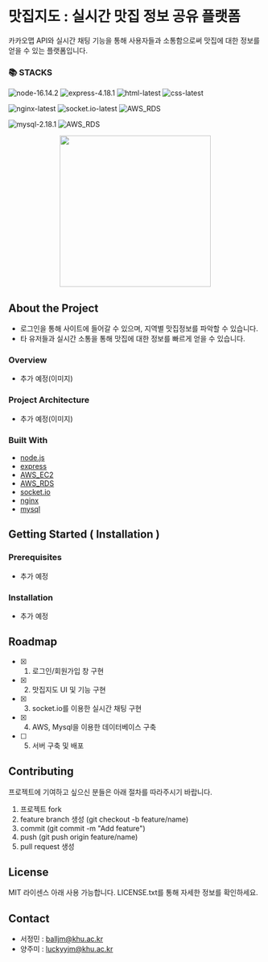 # 맛집지도 : 실시간 맛집 정보 공유 플랫폼
카카오맵 API와 실시간 채팅 기능을 통해 사용자들과 소통함으로써 맛집에 대한 정보를 얻을 수 있는 플랫폼입니다.

### 📚 STACKS
![node-16.14.2](https://img.shields.io/badge/Node-16.14.2-green)
![express-4.18.1](https://img.shields.io/badge/Express-4.18.1-green)
![html-latest](https://img.shields.io/badge/html-5.2-green)
![css-latest](https://img.shields.io/badge/css-3-green)

![nginx-latest](https://img.shields.io/badge/nginx-latest-blue)
![socket.io-latest](https://img.shields.io/badge/socket.io-latest-blue)
![AWS_RDS](https://img.shields.io/badge/AWS_RDS-blue)
 
![mysql-2.18.1](https://img.shields.io/badge/Mysql-2.18.1-yellowgreen)
![AWS_RDS](https://img.shields.io/badge/AWS_RDS-yellowgreen)

<div align="center">
<img src="/uploads/f2c62af097272859d8f37acda908d6aa/그림1.png" width="300" height="300">
</div>



## About the Project
- 로그인을 통해 사이트에 들어갈 수 있으며, 지역별 맛집정보를 파악할 수 있습니다.
- 타 유저들과 실시간 소통을 통해 맛집에 대한 정보를 빠르게 얻을 수 있습니다.

### Overview
- 추가 예정(이미지)

### Project Architecture
- 추가 예정(이미지)

### Built With
- [node.js](https://nodejs.org/ko/)
- [express](https://expressjs.com/ko/)
- [AWS_EC2](https://aws.amazon.com/ko/)
- [AWS_RDS](https://aws.amazon.com/ko/)
- [socket.io](https://socket.io/)
- [nginx](https://www.nginx.com/)
- [mysql](https://www.mysql.com/)

## Getting Started ( Installation )
### Prerequisites
- 추가 예정

### Installation
- 추가 예정

## Roadmap
- [x] 1. 로그인/회원가입 창 구현
- [x] 2. 맛집지도 UI 및 기능 구현
- [x] 3. socket.io를 이용한 실시간 채팅 구현
- [x] 4. AWS, Mysql을 이용한 데이터베이스 구축
- [ ] 5. 서버 구축 및 배포

## Contributing
프로젝트에 기여하고 싶으신 분들은 아래 절차를 따라주시기 바랍니다.
1. 프로젝트 fork
2. feature branch 생성 (git checkout -b feature/name)
3. commit (git commit -m "Add feature")
4. push (git push origin feature/name)
5. pull request 생성

## License
MIT 라이센스 아래 사용 가능합니다. LICENSE.txt를 통해 자세한 정보를 확인하세요.

## Contact
- 서정민 : balljm@khu.ac.kr
- 양주미 : luckyyjm@khu.ac.kr